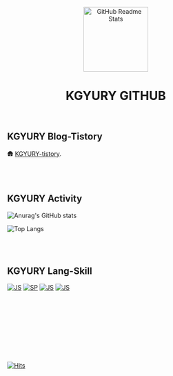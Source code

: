 <p align="center">
 
  <img width="150px" src= "https://user-images.githubusercontent.com/71677810/152684659-fc571928-656b-4850-bdcd-ec47793051a6.png" align="center" alt="GitHub Readme Stats" />
 
<h1 align="center"> KGYURY GITHUB </h1>
 </p>

<br/>

## KGYURY Blog-Tistory
🛖 [KGYURY-tistory](https://guti-coding.tistory.com).

<br/>
<br/>

## KGYURY Activity

![Anurag's GitHub stats](https://github-readme-stats.vercel.app/api?username=kimkyury&card_width=550&theme=flag-india&show_icons=true&count_private=true&show_icons=true&card_width=500)

![Top Langs](https://github-readme-stats.vercel.app/api/top-langs/?username=kimkyury&layout=compact&theme=flag-india&card_width=446)



<br/>
<br/>

## KGYURY Lang-Skill

[![JS](https://img.shields.io/badge/JavaScript-F7DF1E?style=flat-square&logo=JavaScript&logoColor=white)]()
[![SP](https://img.shields.io/badge/SpringBoot-6DB33F?style=flat-square&logo=SpringBoot&logoColor=white)]()
[![JS](https://img.shields.io/badge/React-61DAFB?style=flat-square&logo=React&logoColor=white)]()
[![JS](https://img.shields.io/badge/Java-007396?style=flat-square&logo=Java&logoColor=white)]()




  <br/>
  <br/>
  <br/>
  <br/>
  <br/>
  <br/>
  <br/>
  <br/>

[![Hits](https://hits.seeyoufarm.com/api/count/incr/badge.svg?url=https%3A%2F%2Fgithub.com%2Fkimkyury&count_bg=%2399B881&title_bg=%23000000&icon=datadog.svg&icon_color=%23A1AC8D&title=hits&edge_flat=false)](https://hits.seeyoufarm.com)

<!--
**kimkyury/kimkyury** is a ✨ _special_ ✨ repository because its `README.md` (this file) appears on your GitHub profile.

Here are some ideas to get you started:

- 🔭 I’m currently working on ...
- 🌱 I’m currently learning ...
- 👯 I’m looking to collaborate on ...
- 🤔 I’m looking for help with ...
- 💬 Ask me about ...
- 📫 How to reach me: ...
- 😄 Pronouns: ...
- ⚡ Fun fact: ...
-->

